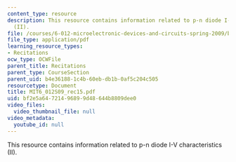 ```yaml
---
content_type: resource
description: This resource contains information related to p-n diode I-V characteristics
  (II).
file: /courses/6-012-microelectronic-devices-and-circuits-spring-2009/bf2e5a64721496899d48644b8809dee0_MIT6_012S09_rec15.pdf
file_type: application/pdf
learning_resource_types:
- Recitations
ocw_type: OCWFile
parent_title: Recitations
parent_type: CourseSection
parent_uid: b4e36188-1c4b-60eb-db1b-0af5c204c505
resourcetype: Document
title: MIT6_012S09_rec15.pdf
uid: bf2e5a64-7214-9689-9d48-644b8809dee0
video_files:
  video_thumbnail_file: null
video_metadata:
  youtube_id: null
---
```

This resource contains information related to p-n diode I-V characteristics (II).

